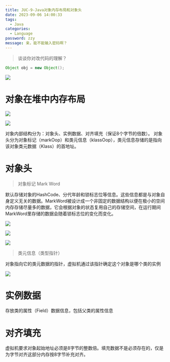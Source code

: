 ```yaml
---
title: JUC-9-Java对象内存布局和对象头
date: 2023-09-06 14:00:33
tags: 
  - Java
categories: 
  - Language
password: zzy   
message: 亲，能不能输入密码啊？
---
```




> 谈谈你对改代码的理解？

```java
Object obj = new Object();
```

![](https://cyan-images.oss-cn-shanghai.aliyuncs.com/images/06-juc-20230402-99.jpg)

# 对象在堆中内存布局

![](https://cyan-images.oss-cn-shanghai.aliyuncs.com/images/06-juc-20230402-100.png.jpg)

![](https://cyan-images.oss-cn-shanghai.aliyuncs.com/images/06-juc-20230402-101.png.jpg)

对象内部结构分为：对象头、实例数据、对齐填充（保证8个字节的倍数）。
对象头分为对象标记（markOop）和类元信息（klassOop），类元信息存储的是指向该对象类元数据（Klass）的首地址。



# 对象头

> 对象标记 Mark Word

默认存储对象的HashCode、分代年龄和锁标志位等信息。这些信息都是与对象自身定义无关的数据。MarkWord被设计成一个非固定的数据结构以便在极小的空间内存存储尽量多的数据，它会根据对象的状态复用自己的存储空间，在运行期间MarkWord里存储的数据会随着锁标志位的变化而变化。



![](https://cyan-images.oss-cn-shanghai.aliyuncs.com/images/06-juc-20230402-102.jpg)

![](https://cyan-images.oss-cn-shanghai.aliyuncs.com/images/06-juc-20230402-103.jpg)

![](https://cyan-images.oss-cn-shanghai.aliyuncs.com/images/06-juc-20230402-104.jpg)

> 类元信息（类型指针）

对象指向它的类元数据的指针，虚拟机通过该指针确定这个对象是哪个类的实例

![](https://cyan-images.oss-cn-shanghai.aliyuncs.com/images/06-juc-20230402-105.jpg)

# 实例数据

存放类的属性（Field）数据信息，包括父类的属性信息

# 对齐填充

虚拟机要求对象起始地址必须是8字节的整数倍。填充数据不是必须存在的，仅是为字节对齐这部分内存按8字节补充对齐。

